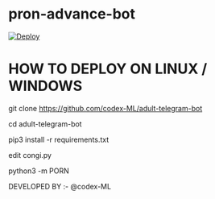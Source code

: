 # pron-advance-bot



[![Deploy](https://www.herokucdn.com/deploy/button.svg)](https://heroku.com/deploy?template=https://github.com/codex-ML/pron-advance-bot)
<H1>HOW TO DEPLOY ON LINUX / WINDOWS </H1>

 git clone https://github.com/codex-ML/adult-telegram-bot

 cd adult-telegram-bot

 pip3 install -r requirements.txt

edit congi.py

 python3 -m PORN


 DEVELOPED BY :- @codex-ML 
